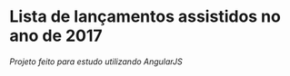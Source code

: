 # Lista de lançamentos assistidos no ano de 2017 

###### Projeto feito para estudo utilizando AngularJS 
